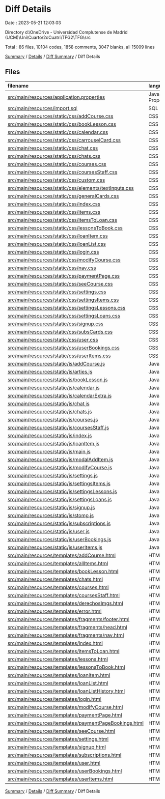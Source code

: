 # Diff Details

Date : 2023-05-21 12:03:03

Directory d:\\OneDrive - Universidad Complutense de Madrid (UCM)\\Uni\\Cuarto\\2oCuatri\\TFG2\\TFG\\src

Total : 86 files,  10104 codes, 1858 comments, 3047 blanks, all 15009 lines

[Summary](results.md) / [Details](details.md) / [Diff Summary](diff.md) / Diff Details

## Files
| filename | language | code | comment | blank | total |
| :--- | :--- | ---: | ---: | ---: | ---: |
| [src/main/resources/application.properties](/src/main/resources/application.properties) | Java Properties | 24 | 17 | 10 | 51 |
| [src/main/resources/import.sql](/src/main/resources/import.sql) | SQL | 204 | 54 | 97 | 355 |
| [src/main/resources/static/css/addCourse.css](/src/main/resources/static/css/addCourse.css) | CSS | 87 | 8 | 21 | 116 |
| [src/main/resources/static/css/bookLesson.css](/src/main/resources/static/css/bookLesson.css) | CSS | 125 | 14 | 49 | 188 |
| [src/main/resources/static/css/calendar.css](/src/main/resources/static/css/calendar.css) | CSS | 346 | 315 | 65 | 726 |
| [src/main/resources/static/css/carrouselCard.css](/src/main/resources/static/css/carrouselCard.css) | CSS | 57 | 33 | 15 | 105 |
| [src/main/resources/static/css/chat.css](/src/main/resources/static/css/chat.css) | CSS | 303 | 35 | 58 | 396 |
| [src/main/resources/static/css/chats.css](/src/main/resources/static/css/chats.css) | CSS | 179 | 18 | 32 | 229 |
| [src/main/resources/static/css/courses.css](/src/main/resources/static/css/courses.css) | CSS | 115 | 38 | 42 | 195 |
| [src/main/resources/static/css/coursesStaff.css](/src/main/resources/static/css/coursesStaff.css) | CSS | 3 | 0 | 0 | 3 |
| [src/main/resources/static/css/custom.css](/src/main/resources/static/css/custom.css) | CSS | 72 | 22 | 38 | 132 |
| [src/main/resources/static/css/elements/textInputs.css](/src/main/resources/static/css/elements/textInputs.css) | CSS | 52 | 4 | 2 | 58 |
| [src/main/resources/static/css/generalCards.css](/src/main/resources/static/css/generalCards.css) | CSS | 195 | 71 | 53 | 319 |
| [src/main/resources/static/css/index.css](/src/main/resources/static/css/index.css) | CSS | 352 | 38 | 110 | 500 |
| [src/main/resources/static/css/items.css](/src/main/resources/static/css/items.css) | CSS | 31 | 13 | 9 | 53 |
| [src/main/resources/static/css/itemsToLoan.css](/src/main/resources/static/css/itemsToLoan.css) | CSS | 144 | 66 | 39 | 249 |
| [src/main/resources/static/css/lessonsToBook.css](/src/main/resources/static/css/lessonsToBook.css) | CSS | 13 | 6 | 7 | 26 |
| [src/main/resources/static/css/loanItem.css](/src/main/resources/static/css/loanItem.css) | CSS | 128 | 14 | 54 | 196 |
| [src/main/resources/static/css/loanList.css](/src/main/resources/static/css/loanList.css) | CSS | 6 | 0 | 4 | 10 |
| [src/main/resources/static/css/login.css](/src/main/resources/static/css/login.css) | CSS | 27 | 0 | 5 | 32 |
| [src/main/resources/static/css/modifyCourse.css](/src/main/resources/static/css/modifyCourse.css) | CSS | 23 | 13 | 8 | 44 |
| [src/main/resources/static/css/nav.css](/src/main/resources/static/css/nav.css) | CSS | 10 | 0 | 2 | 12 |
| [src/main/resources/static/css/paymentPage.css](/src/main/resources/static/css/paymentPage.css) | CSS | 40 | 0 | 10 | 50 |
| [src/main/resources/static/css/seeCourse.css](/src/main/resources/static/css/seeCourse.css) | CSS | 69 | 8 | 21 | 98 |
| [src/main/resources/static/css/settings.css](/src/main/resources/static/css/settings.css) | CSS | 231 | 41 | 53 | 325 |
| [src/main/resources/static/css/settingsItems.css](/src/main/resources/static/css/settingsItems.css) | CSS | 87 | 6 | 22 | 115 |
| [src/main/resources/static/css/settingsLessons.css](/src/main/resources/static/css/settingsLessons.css) | CSS | 149 | 10 | 46 | 205 |
| [src/main/resources/static/css/settingsLoans.css](/src/main/resources/static/css/settingsLoans.css) | CSS | 72 | 12 | 23 | 107 |
| [src/main/resources/static/css/signup.css](/src/main/resources/static/css/signup.css) | CSS | 38 | 0 | 7 | 45 |
| [src/main/resources/static/css/subsCards.css](/src/main/resources/static/css/subsCards.css) | CSS | 195 | 14 | 28 | 237 |
| [src/main/resources/static/css/user.css](/src/main/resources/static/css/user.css) | CSS | 159 | 25 | 35 | 219 |
| [src/main/resources/static/css/userBookings.css](/src/main/resources/static/css/userBookings.css) | CSS | 31 | 6 | 10 | 47 |
| [src/main/resources/static/css/userItems.css](/src/main/resources/static/css/userItems.css) | CSS | 46 | 4 | 21 | 71 |
| [src/main/resources/static/js/addCourse.js](/src/main/resources/static/js/addCourse.js) | JavaScript | 116 | 18 | 35 | 169 |
| [src/main/resources/static/js/arties.js](/src/main/resources/static/js/arties.js) | JavaScript | 228 | 92 | 30 | 350 |
| [src/main/resources/static/js/bookLesson.js](/src/main/resources/static/js/bookLesson.js) | JavaScript | 180 | 19 | 84 | 283 |
| [src/main/resources/static/js/calendar.js](/src/main/resources/static/js/calendar.js) | JavaScript | 348 | 118 | 118 | 584 |
| [src/main/resources/static/js/calendarExtra.js](/src/main/resources/static/js/calendarExtra.js) | JavaScript | 43 | 14 | 21 | 78 |
| [src/main/resources/static/js/chat.js](/src/main/resources/static/js/chat.js) | JavaScript | 269 | 13 | 78 | 360 |
| [src/main/resources/static/js/chats.js](/src/main/resources/static/js/chats.js) | JavaScript | 163 | 5 | 39 | 207 |
| [src/main/resources/static/js/courses.js](/src/main/resources/static/js/courses.js) | JavaScript | 16 | 0 | 7 | 23 |
| [src/main/resources/static/js/coursesStaff.js](/src/main/resources/static/js/coursesStaff.js) | JavaScript | 12 | 0 | 5 | 17 |
| [src/main/resources/static/js/index.js](/src/main/resources/static/js/index.js) | JavaScript | 58 | 12 | 39 | 109 |
| [src/main/resources/static/js/loanItem.js](/src/main/resources/static/js/loanItem.js) | JavaScript | 98 | 23 | 59 | 180 |
| [src/main/resources/static/js/main.js](/src/main/resources/static/js/main.js) | JavaScript | 37 | 3 | 11 | 51 |
| [src/main/resources/static/js/modalAddItem.js](/src/main/resources/static/js/modalAddItem.js) | JavaScript | 40 | 3 | 22 | 65 |
| [src/main/resources/static/js/modifyCourse.js](/src/main/resources/static/js/modifyCourse.js) | JavaScript | 115 | 9 | 28 | 152 |
| [src/main/resources/static/js/settings.js](/src/main/resources/static/js/settings.js) | JavaScript | 308 | 22 | 74 | 404 |
| [src/main/resources/static/js/settingsItems.js](/src/main/resources/static/js/settingsItems.js) | JavaScript | 213 | 18 | 103 | 334 |
| [src/main/resources/static/js/settingsLessons.js](/src/main/resources/static/js/settingsLessons.js) | JavaScript | 445 | 32 | 186 | 663 |
| [src/main/resources/static/js/settingsLoans.js](/src/main/resources/static/js/settingsLoans.js) | JavaScript | 61 | 33 | 31 | 125 |
| [src/main/resources/static/js/signup.js](/src/main/resources/static/js/signup.js) | JavaScript | 46 | 4 | 11 | 61 |
| [src/main/resources/static/js/stomp.js](/src/main/resources/static/js/stomp.js) | JavaScript | 611 | 8 | 42 | 661 |
| [src/main/resources/static/js/subscriptions.js](/src/main/resources/static/js/subscriptions.js) | JavaScript | 47 | 3 | 11 | 61 |
| [src/main/resources/static/js/user.js](/src/main/resources/static/js/user.js) | JavaScript | 84 | 4 | 22 | 110 |
| [src/main/resources/static/js/userBookings.js](/src/main/resources/static/js/userBookings.js) | JavaScript | 15 | 0 | 14 | 29 |
| [src/main/resources/static/js/userItems.js](/src/main/resources/static/js/userItems.js) | JavaScript | 9 | 3 | 6 | 18 |
| [src/main/resources/templates/addCourse.html](/src/main/resources/templates/addCourse.html) | HTML | 73 | 6 | 24 | 103 |
| [src/main/resources/templates/allItems.html](/src/main/resources/templates/allItems.html) | HTML | 39 | 14 | 24 | 77 |
| [src/main/resources/templates/bookLesson.html](/src/main/resources/templates/bookLesson.html) | HTML | 87 | 27 | 39 | 153 |
| [src/main/resources/templates/chats.html](/src/main/resources/templates/chats.html) | HTML | 112 | 2 | 18 | 132 |
| [src/main/resources/templates/courses.html](/src/main/resources/templates/courses.html) | HTML | 171 | 6 | 45 | 222 |
| [src/main/resources/templates/coursesStaff.html](/src/main/resources/templates/coursesStaff.html) | HTML | 77 | 3 | 18 | 98 |
| [src/main/resources/templates/derechosImgs.html](/src/main/resources/templates/derechosImgs.html) | HTML | 41 | 5 | 32 | 78 |
| [src/main/resources/templates/error.html](/src/main/resources/templates/error.html) | HTML | 91 | 3 | 13 | 107 |
| [src/main/resources/templates/fragments/footer.html](/src/main/resources/templates/fragments/footer.html) | HTML | 98 | 6 | 24 | 128 |
| [src/main/resources/templates/fragments/head.html](/src/main/resources/templates/fragments/head.html) | HTML | 36 | 0 | 5 | 41 |
| [src/main/resources/templates/fragments/nav.html](/src/main/resources/templates/fragments/nav.html) | HTML | 107 | 15 | 30 | 152 |
| [src/main/resources/templates/index.html](/src/main/resources/templates/index.html) | HTML | 156 | 71 | 118 | 345 |
| [src/main/resources/templates/itemsToLoan.html](/src/main/resources/templates/itemsToLoan.html) | HTML | 46 | 14 | 25 | 85 |
| [src/main/resources/templates/lessons.html](/src/main/resources/templates/lessons.html) | HTML | 11 | 1 | 6 | 18 |
| [src/main/resources/templates/lessonsToBook.html](/src/main/resources/templates/lessonsToBook.html) | HTML | 48 | 20 | 33 | 101 |
| [src/main/resources/templates/loanItem.html](/src/main/resources/templates/loanItem.html) | HTML | 118 | 203 | 63 | 384 |
| [src/main/resources/templates/loanList.html](/src/main/resources/templates/loanList.html) | HTML | 81 | 7 | 30 | 118 |
| [src/main/resources/templates/loanListHistory.html](/src/main/resources/templates/loanListHistory.html) | HTML | 79 | 8 | 30 | 117 |
| [src/main/resources/templates/login.html](/src/main/resources/templates/login.html) | HTML | 26 | 0 | 5 | 31 |
| [src/main/resources/templates/modifyCourse.html](/src/main/resources/templates/modifyCourse.html) | HTML | 91 | 7 | 25 | 123 |
| [src/main/resources/templates/paymentPage.html](/src/main/resources/templates/paymentPage.html) | HTML | 53 | 1 | 13 | 67 |
| [src/main/resources/templates/paymentPageBookings.html](/src/main/resources/templates/paymentPageBookings.html) | HTML | 70 | 1 | 23 | 94 |
| [src/main/resources/templates/seeCourse.html](/src/main/resources/templates/seeCourse.html) | HTML | 43 | 3 | 16 | 62 |
| [src/main/resources/templates/settings.html](/src/main/resources/templates/settings.html) | HTML | 691 | 29 | 189 | 909 |
| [src/main/resources/templates/signup.html](/src/main/resources/templates/signup.html) | HTML | 77 | 0 | 13 | 90 |
| [src/main/resources/templates/subscriptions.html](/src/main/resources/templates/subscriptions.html) | HTML | 87 | 10 | 12 | 109 |
| [src/main/resources/templates/user.html](/src/main/resources/templates/user.html) | HTML | 193 | 3 | 33 | 229 |
| [src/main/resources/templates/userBookings.html](/src/main/resources/templates/userBookings.html) | HTML | 52 | 28 | 33 | 113 |
| [src/main/resources/templates/userItems.html](/src/main/resources/templates/userItems.html) | HTML | 75 | 4 | 36 | 115 |

[Summary](results.md) / [Details](details.md) / [Diff Summary](diff.md) / Diff Details